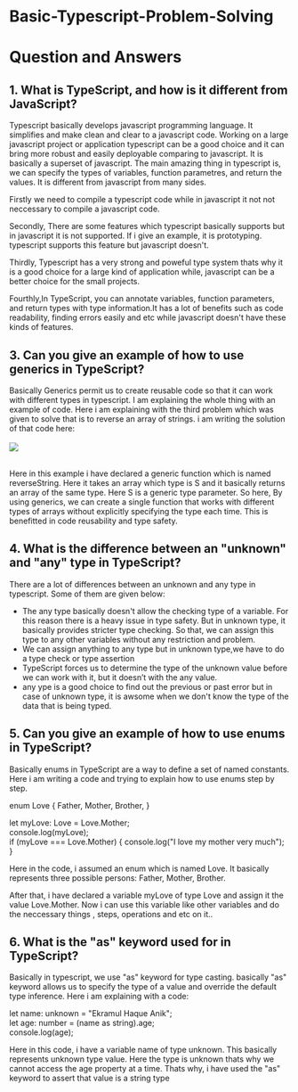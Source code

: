 # Basic-Typescript-Problem-Solving
<h1>Question and Answers </h1>

<h2>
1. What is TypeScript, and how is it different from JavaScript?
</h2>
<p>
 Typescript basically develops javascript programming language. It simplifies and make clean and clear to a javascript code. Working on a large javascript project or application typescript can be a good choice and it can bring more robust and easily deployable comparing to javascript.
It is basically a superset of javascript. The main amazing thing in typescript is, we can specify the types of variables, function parametres, and return the values.
It is different from javascript from many sides. 

Firstly we need to compile a typescript code while in javascript it not not neccessary to compile a javascript code.

Secondly, There are some features which typescript basically supports but in javascript it is not supported. If i give an example, it is prototyping. typescript supports this feature but javascript doesn't.

Thirdly, Typescript has a very strong and poweful type system thats why it is a good choice for a large kind of application while, javascript can be a better choice for the small projects.

Fourthly,In TypeScript, you can annotate variables, function parameters, and return types with type information.It has a lot of benefits such as code readability, finding errors easily and etc while javascript doesn't have these kinds of features.
</p>

<h2>3. Can you give an example of how to use generics in TypeScript?</h2>
</h2>
<p>
 Basically Generics permit us to create reusable code so that it can work with different types in typescript. I am explaining the whole thing with an example of code. 
Here i am explaining with the third problem which was given to solve that is to reverse an array of strings. i am writing the solution of that code here: 

<br />
<br />
<img src="https://i.ibb.co/LdyHf5L/Capture.png" />
<br />
<br />
  
Here in this example i have declared a generic function which is named reverseString. Here it takes an array which type is S and it basically returns an array of the same type. Here S is a generic type parameter. So here, By using generics, we can create a single function that works with different types of arrays without explicitly specifying the type each time. This is benefitted in code reusability and type safety.
</p>

<h2>4. What is the difference between an "unknown" and "any" type in TypeScript?</h2>
<p>
There are a lot of differences between an unknown and any type in typescript. Some of them are given below:</p>
<ul>
<li> The any type basically doesn't allow the checking type of a variable. For this reason there is a heavy issue in type safety. But in unknown type, it basically provides stricter type checking. So that, we can assign this type to any other variables without any restriction and problem. </li>
<li> We can assign anything to any type but in unknown type,we have to do a type check or type assertion </li>
<li> TypeScript forces us to determine the type of the unknown value before we can work with it, but it doesn’t with the any value. </li>
<li> any ype is a good choice to find out the previous or past error but in case of unknown type, it is awsome when we don't know the type of the data that is being typed. </li>

</ul>

<h2>5. Can you give an example of how to use enums in TypeScript?</h2>

<p> Basically enums in TypeScript are a way to define a set of named constants. Here i am writing a code and trying to explain how to use enums step by step. </p>

<div>
enum Love {
  Father,
  Mother,
  Brother,
}
<br />

let myLove: Love = Love.Mother;
<br />
console.log(myLove);
<br />
if (myLove === Love.Mother) {
  console.log("I love my mother very much"); 
}

</div>

<p>
Here in the code, i assumed  an enum which is named Love. It basically represents three possible persons: Father, Mother, Brother. 
</p>
<p>
After that, i have declared a variable myLove of type Love and assign it the value Love.Mother. Now i can use this variable like other variables and do the neccessary things , steps, operations and etc on it..
</p>

<h2>6. What is the "as" keyword used for in TypeScript?</h2>
<p>
Basically in typescript, we use "as" keyword for type casting. basically "as" keyword allows us to specify the type of a value and override the default type inference. Here i am explaining with a code:
</p>
<div>
let name: unknown = "Ekramul Haque Anik";
<br />
let age: number = (name as string).age;
<br />
console.log(age);
</div>
<p>
Here in this code, i have a variable name of type unknown. This basically represents unknown type value. Here the type is unknown thats why we cannot access the age property at a time. Thats why, i have used the "as" keyword to assert that value is a string type
</p>